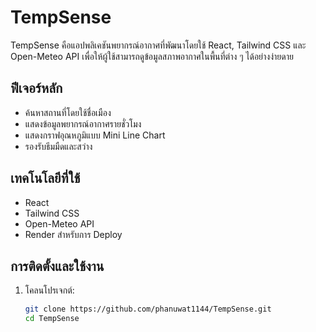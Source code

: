 # TempSense

TempSense คือแอปพลิเคชันพยากรณ์อากาศที่พัฒนาโดยใช้ React, Tailwind CSS และ Open-Meteo API เพื่อให้ผู้ใช้สามารถดูข้อมูลสภาพอากาศในพื้นที่ต่าง ๆ ได้อย่างง่ายดาย

## ฟีเจอร์หลัก

- ค้นหาสถานที่โดยใช้ชื่อเมือง
- แสดงข้อมูลพยากรณ์อากาศรายชั่วโมง
- แสดงกราฟอุณหภูมิแบบ Mini Line Chart
- รองรับธีมมืดและสว่าง

## เทคโนโลยีที่ใช้

- React
- Tailwind CSS
- Open-Meteo API
- Render สำหรับการ Deploy

## การติดตั้งและใช้งาน

1. โคลนโปรเจกต์:

   ```bash
   git clone https://github.com/phanuwat1144/TempSense.git
   cd TempSense